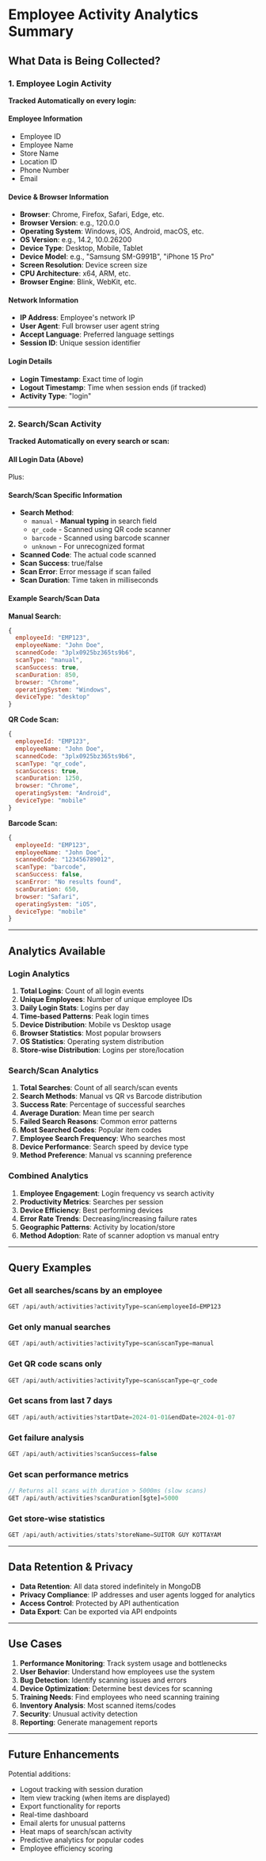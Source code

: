 # Employee Activity Analytics Summary

## What Data is Being Collected?

### 1. Employee Login Activity
**Tracked Automatically on every login:**

#### Employee Information
- Employee ID
- Employee Name  
- Store Name
- Location ID
- Phone Number
- Email

#### Device & Browser Information
- **Browser**: Chrome, Firefox, Safari, Edge, etc.
- **Browser Version**: e.g., 120.0.0
- **Operating System**: Windows, iOS, Android, macOS, etc.
- **OS Version**: e.g., 14.2, 10.0.26200
- **Device Type**: Desktop, Mobile, Tablet
- **Device Model**: e.g., "Samsung SM-G991B", "iPhone 15 Pro"
- **Screen Resolution**: Device screen size
- **CPU Architecture**: x64, ARM, etc.
- **Browser Engine**: Blink, WebKit, etc.

#### Network Information  
- **IP Address**: Employee's network IP
- **User Agent**: Full browser user agent string
- **Accept Language**: Preferred language settings
- **Session ID**: Unique session identifier

#### Login Details
- **Login Timestamp**: Exact time of login
- **Logout Timestamp**: Time when session ends (if tracked)
- **Activity Type**: "login"

---

### 2. Search/Scan Activity
**Tracked Automatically on every search or scan:**

#### All Login Data (Above)
Plus:

#### Search/Scan Specific Information
- **Search Method**: 
  - `manual` - **Manual typing** in search field
  - `qr_code` - Scanned using QR code scanner
  - `barcode` - Scanned using barcode scanner  
  - `unknown` - For unrecognized format
- **Scanned Code**: The actual code scanned
- **Scan Success**: true/false
- **Scan Error**: Error message if scan failed
- **Scan Duration**: Time taken in milliseconds

#### Example Search/Scan Data

**Manual Search:**
```javascript
{
  employeeId: "EMP123",
  employeeName: "John Doe",
  scannedCode: "3plx0925bz365ts9b6",
  scanType: "manual",
  scanSuccess: true,
  scanDuration: 850,
  browser: "Chrome",
  operatingSystem: "Windows",
  deviceType: "desktop"
}
```

**QR Code Scan:**
```javascript
{
  employeeId: "EMP123",
  employeeName: "John Doe",
  scannedCode: "3plx0925bz365ts9b6",
  scanType: "qr_code",
  scanSuccess: true,
  scanDuration: 1250,
  browser: "Chrome",
  operatingSystem: "Android",
  deviceType: "mobile"
}
```

**Barcode Scan:**
```javascript
{
  employeeId: "EMP123",
  employeeName: "John Doe",
  scannedCode: "123456789012",
  scanType: "barcode",
  scanSuccess: false,
  scanError: "No results found",
  scanDuration: 650,
  browser: "Safari",
  operatingSystem: "iOS",
  deviceType: "mobile"
}
```

---

## Analytics Available

### Login Analytics
1. **Total Logins**: Count of all login events
2. **Unique Employees**: Number of unique employee IDs
3. **Daily Login Stats**: Logins per day
4. **Time-based Patterns**: Peak login times
5. **Device Distribution**: Mobile vs Desktop usage
6. **Browser Statistics**: Most popular browsers
7. **OS Statistics**: Operating system distribution
8. **Store-wise Distribution**: Logins per store/location

### Search/Scan Analytics  
1. **Total Searches**: Count of all search/scan events
2. **Search Methods**: Manual vs QR vs Barcode distribution
3. **Success Rate**: Percentage of successful searches
4. **Average Duration**: Mean time per search
5. **Failed Search Reasons**: Common error patterns
6. **Most Searched Codes**: Popular item codes
7. **Employee Search Frequency**: Who searches most
8. **Device Performance**: Search speed by device type
9. **Method Preference**: Manual vs scanning preference

### Combined Analytics
1. **Employee Engagement**: Login frequency vs search activity
2. **Productivity Metrics**: Searches per session
3. **Device Efficiency**: Best performing devices
4. **Error Rate Trends**: Decreasing/increasing failure rates
5. **Geographic Patterns**: Activity by location/store
6. **Method Adoption**: Rate of scanner adoption vs manual entry

---

## Query Examples

### Get all searches/scans by an employee
```javascript
GET /api/auth/activities?activityType=scan&employeeId=EMP123
```

### Get only manual searches
```javascript
GET /api/auth/activities?activityType=scan&scanType=manual
```

### Get QR code scans only
```javascript
GET /api/auth/activities?activityType=scan&scanType=qr_code
```

### Get scans from last 7 days
```javascript
GET /api/auth/activities?startDate=2024-01-01&endDate=2024-01-07
```

### Get failure analysis
```javascript
GET /api/auth/activities?scanSuccess=false
```

### Get scan performance metrics
```javascript
// Returns all scans with duration > 5000ms (slow scans)
GET /api/auth/activities?scanDuration[$gte]=5000
```

### Get store-wise statistics
```javascript
GET /api/auth/activities/stats?storeName=SUITOR GUY KOTTAYAM
```

---

## Data Retention & Privacy

- **Data Retention**: All data stored indefinitely in MongoDB
- **Privacy Compliance**: IP addresses and user agents logged for analytics
- **Access Control**: Protected by API authentication
- **Data Export**: Can be exported via API endpoints

---

## Use Cases

1. **Performance Monitoring**: Track system usage and bottlenecks
2. **User Behavior**: Understand how employees use the system
3. **Bug Detection**: Identify scanning issues and errors
4. **Device Optimization**: Determine best devices for scanning
5. **Training Needs**: Find employees who need scanning training
6. **Inventory Analysis**: Most scanned items/codes
7. **Security**: Unusual activity detection
8. **Reporting**: Generate management reports

---

## Future Enhancements

Potential additions:
- Logout tracking with session duration
- Item view tracking (when items are displayed)
- Export functionality for reports
- Real-time dashboard
- Email alerts for unusual patterns
- Heat maps of search/scan activity
- Predictive analytics for popular codes
- Employee efficiency scoring

